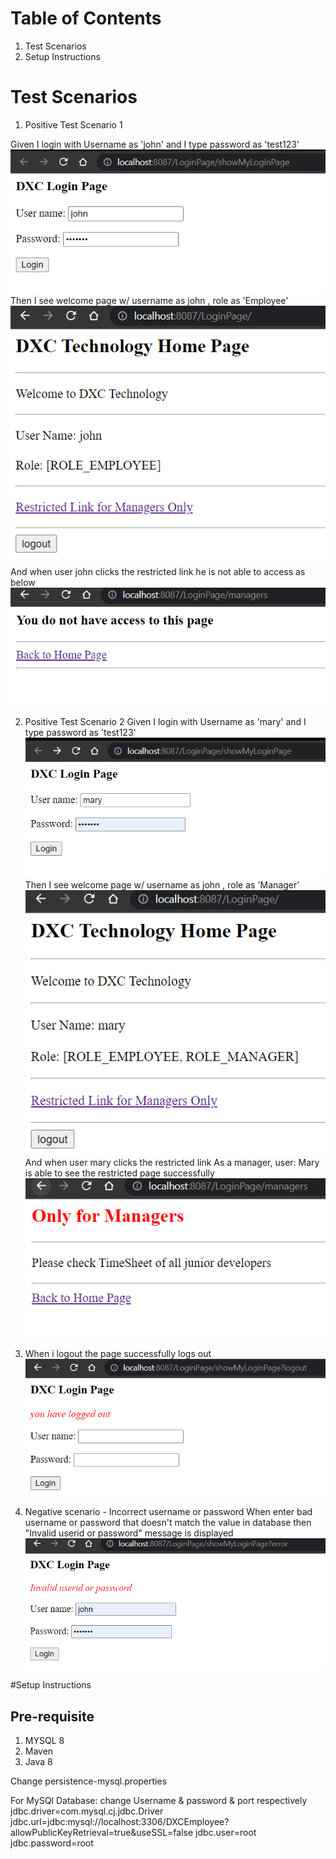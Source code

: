 # Table of Contents
1. Test Scenarios 
2. Setup Instructions 


# Test Scenarios
1. Positive Test Scenario 1

Given I login with Username as 'john'
and I type password as 'test123'
![img.png](img.png)
Then I see welcome page 
w/ username as john , role as 'Employee' 
![img_1.png](img_1.png)
And when user john clicks the restricted link
he is not able to access as below
![img_2.png](img_2.png)


2. Positive Test Scenario 2
Given I login with Username as 'mary'
and I type password as 'test123'
![img_3.png](img_3.png)
Then I see welcome page
w/ username as john , role as 'Manager'
![img_4.png](img_4.png)
And when user mary clicks the restricted link
As a manager, user: Mary is able to see the restricted page successfully
![img_5.png](img_5.png)

3. When i logout the page successfully logs out
![img_6.png](img_6.png)

4. Negative scenario - Incorrect username or password
When enter bad username or password that doesn't match the value in database
then "Invalid userid or password" message is displayed
![img_7.png](img_7.png)

#Setup Instructions

## Pre-requisite
1. MYSQL 8
2. Maven
3. Java 8

Change persistence-mysql.properties

For MySQl Database: change Username & password & port respectively
jdbc.driver=com.mysql.cj.jdbc.Driver
jdbc.url=jdbc:mysql://localhost:3306/DXCEmployee?allowPublicKeyRetrieval=true&useSSL=false
jdbc.user=root
jdbc.password=root